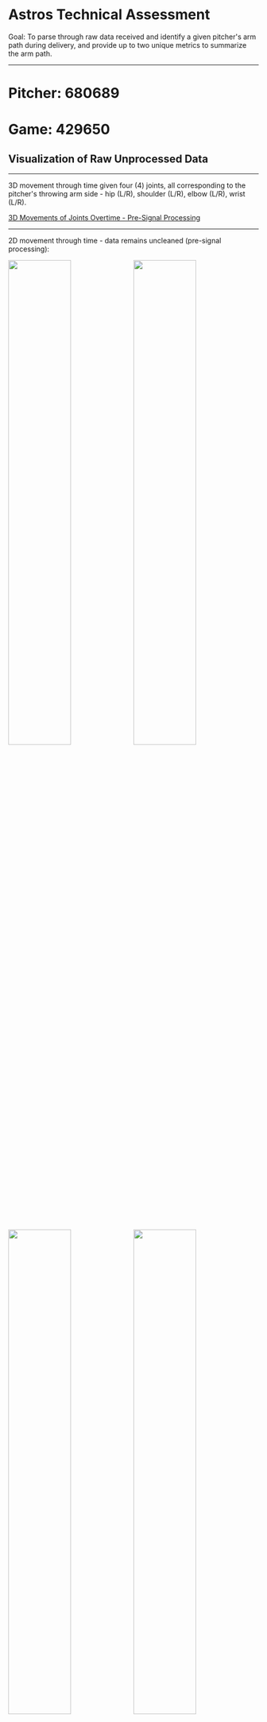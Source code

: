 # Astros Technical Assessment

Goal: To parse through raw data received and identify a given pitcher's arm path during delivery, and provide up to two unique metrics to summarize the arm path.
___
# Pitcher: 680689
# Game: 429650
## Visualization of Raw Unprocessed Data
___

3D movement through time given four (4) joints, all corresponding to the pitcher's throwing arm side - hip (L/R), shoulder (L/R), elbow (L/R), wrist (L/R).

[3D Movements of Joints Overtime - Pre-Signal Processing](./images_and_output_data/pitcher_680689/uncleaned_3d_plot_.html)

___

2D movement through time - data remains uncleaned (pre-signal processing):

<img src = "./images_and_output_data/pitcher_680689/right_hip_xyz.png" width=50%><img src = "./images_and_output_data/pitcher_680689/right_shoulder_xyz.png" width = 50%>
<img src = "./images_and_output_data/pitcher_680689/right_elbow_xyz.png" width = 50%><img src = "./images_and_output_data/pitcher_680689/right_wrist_xyz.png" width = 50%>

___

## Signal Processing Methodology - Density-Based Spatial Clustering of Applications with Noise (DBSCAN)
___
Implementation of a machine learning model known as DBSCAN. This is a density-based clustering non-parametric algorithm that groups given a set of points in a given n<sup>th</sup> dimensional space. It groups together points that are closely packed together, marking outliers in low density regions. 

In this study DBSCAN is applied to each coordinate per joint assessed and assessed independently per unit of time. As joint path over x, y, z coordinates is fluid over time, with no interruptions, DBSCAN per unit time allows for the model to identify continuous streams. Parameters epsilon (eps) and minimum  number of samples (min_samples) were manually adjusted to produce desired results. Noise can be seen as wider/fatter portions of the plots which primariliy presents itself towards the beginning (set position) and end (ball release position) of pitch delivery. If not explicitly identified, the default means to calculate distance between isntances in a feature array is via euclidean geometry (note that the metric to measure must be one of the options allowed by sklearn.metrics.pairwise_distances). Further parameters were not adjusted in this study but can be further reviewed to potentially further reduce noise. 2-dimensional plots of the cleaned data can be seen below:

    
<img src = "./images_and_output_data/pitcher_680689/right_hip_cleaned.png" width=50%><img src = "./images_and_output_data/pitcher_680689/right_shoulder_cleaned.png" width = 50%>
<img src = "./images_and_output_data/pitcher_680689/right_elbow_cleaned.png" width = 50%><img src = "./images_and_output_data/pitcher_680689/right_wrist_cleaned.png" width = 50%>

## Measured Metrics to Identify Arm Path
___
1. Curvature Over Time measures how the bending or tuning of a path changes as an object or point moves. In turms of motion, cuvature can provide insight into the nature of movement.
    - Constant curvature indicates that the object is moving along a circular path with a fixed radius
    - Changing curvature over time indicates that the object's path is bending or turning at varying rates.
    - Zero curvature indicates that the object is moving in a straight line.

<img src = "./images_and_output_data/pitcher_680689/r_hip_curvature.png" width=50%><img src = "./images_and_output_data/pitcher_680689/r_shoulder_curvature.png" width = 50%>
<img src = "./images_and_output_data/pitcher_680689/r_elbow_curvature.png" width = 50%><img src = "./images_and_output_data/pitcher_680689/r_wrist_curvature.png" width = 50%>


2. Velocity Over Time measure how the speed and direction of an object's movement change as it travels along its path. A more basic metric, but possible to identify differences as pitch count increases.

<img src = "./images_and_output_data/pitcher_680689/r_hip_velo.png" width=50%><img src = "./images_and_output_data/pitcher_680689/r_shoulder_velo.png" width = 50%>
<img src = "./images_and_output_data/pitcher_680689/r_elbow_velo.png" width = 50%><img src = "./images_and_output_data/pitcher_680689/r_wrist_velo.png" width = 50%>

3. Cumulative Distance Traveled provides a quantitative measure of how much the arm/joint ha smoved during the entire pitch delivery. Through this one can gain possibly insights to the efficiency and mechnics of pitching motion. This could also possibly be used to identify any mechcanil differences in a pitchers delivery, potentially identifying injury, strain, or fatigue. (note all joints have been placed in one plot)

<img src = "./images_and_output_data/pitcher_680689/total_path_length.png" width = 100%>